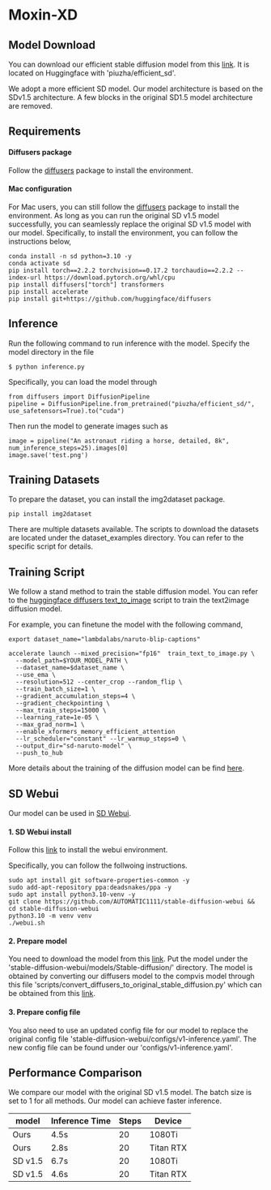 # Moxin-XD


## Model Download

You can download our efficient stable diffusion model from this [link](https://huggingface.co/piuzha/efficient_sd). It is located on Huggingface with 'piuzha/efficient_sd'.

We adopt a more efficient SD model. Our model architecture is based on the SDv1.5 architecture. A few blocks in the original SD1.5 model architecture are removed. 


## Requirements

#### Diffusers package
Follow the [diffusers](https://huggingface.co/docs/diffusers/en/installation) package to install the environment.

#### Mac configuration

For Mac users, you can still follow the [diffusers](https://huggingface.co/docs/diffusers/en/installation) package to install the environment. As long as you can run the original SD v1.5 model successfully, you can seamlessly replace the original SD v1.5 model with our model. Specifically, to install the environment, you can  follow the instructions below,
```
conda install -n sd python=3.10 -y
conda activate sd
pip install torch==2.2.2 torchvision==0.17.2 torchaudio==2.2.2 --index-url https://download.pytorch.org/whl/cpu
pip install diffusers["torch"] transformers
pip install accelerate
pip install git+https://github.com/huggingface/diffusers
```



## Inference

Run the following command to run inference with the model. Specify the model directory in the file
```
$ python inference.py
```

Specifically, you can load the model through 
```
from diffusers import DiffusionPipeline
pipeline = DiffusionPipeline.from_pretrained("piuzha/efficient_sd/", use_safetensors=True).to("cuda")
```
Then run the model to generate images such as
```
image = pipeline("An astronaut riding a horse, detailed, 8k", num_inference_steps=25).images[0]
image.save('test.png')
```


## Training Datasets

To prepare the dataset, you can install the img2dataset package.
```
pip install img2dataset
```

There are multiple datasets available. The scripts to download the datasets are located under the dataset_examples directory. You can refer to the specific script for details. 



## Training Script

We follow  a stand  method to train the stable diffusion model. You can refer to the [huggingface diffusers text_to_image](https://github.com/huggingface/diffusers/blob/main/examples/text_to_image/train_text_to_image.py) script to train the text2image diffusion model. 

For example, you can finetune the model with the following command,
```
export dataset_name="lambdalabs/naruto-blip-captions"

accelerate launch --mixed_precision="fp16"  train_text_to_image.py \
  --model_path=$YOUR_MODEL_PATH \
  --dataset_name=$dataset_name \
  --use_ema \
  --resolution=512 --center_crop --random_flip \
  --train_batch_size=1 \
  --gradient_accumulation_steps=4 \
  --gradient_checkpointing \
  --max_train_steps=15000 \
  --learning_rate=1e-05 \
  --max_grad_norm=1 \
  --enable_xformers_memory_efficient_attention
  --lr_scheduler="constant" --lr_warmup_steps=0 \
  --output_dir="sd-naruto-model" \
  --push_to_hub
```

More details about the training of the diffusion model can be find [here](https://huggingface.co/docs/diffusers/en/training/text2image).


## SD Webui

Our model can be used in [SD Webui](https://github.com/AUTOMATIC1111/stable-diffusion-webui). 

#### 1. SD Webui install

Follow this [link](https://github.com/AUTOMATIC1111/stable-diffusion-webui/tree/master) to install the webui environment. 

Specifically, you can follow the follwoing instructions.
```
sudo apt install git software-properties-common -y
sudo add-apt-repository ppa:deadsnakes/ppa -y
sudo apt install python3.10-venv -y
git clone https://github.com/AUTOMATIC1111/stable-diffusion-webui && cd stable-diffusion-webui
python3.10 -m venv venv
./webui.sh
```

#### 2. Prepare model

You need to download the model from this [link](https://huggingface.co/piuzha/efficient_sd). Put the model under the 'stable-diffusion-webui/models/Stable-diffusion/' directory.  The model is obtained by converting our diffusers model to the compvis model through this file 'scripts/convert_diffusers_to_original_stable_diffusion.py' which can be obtained from this [link](scripts/convert_diffusers_to_original_stable_diffusion.py). 

#### 3. Prepare config file

You also need to use an  updated config file for our model to replace the original config file 'stable-diffusion-webui/configs/v1-inference.yaml'.  The new config file can be found under our 'configs/v1-inference.yaml'. 


## Performance Comparison

We compare our model with the original SD v1.5 model. The batch size is set to 1 for all methods.  Our model can achieve faster inference. 

|     model   |   Inference Time  |   Steps   |  Device      |
|-------------|-------------------|-----------|--------------|
| Ours        |   4.5s            |   20      |  1080Ti      |
|Ours         |    2.8s           |   20      | Titan RTX    |
| SD v1.5     |   6.7s            | 20        |  1080Ti      |
| SD v1.5     |   4.6s            | 20        |  Titan RTX   |


